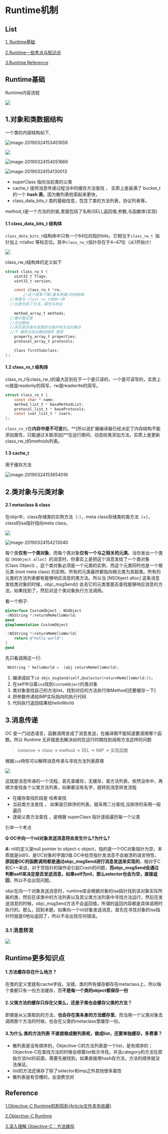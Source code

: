 # Runtime机制

## List

<a href="#Runtime Foundation">1. Runtime基础</a>

<a href="#Runtime Key Points">2.Runtime一些考点与知识点</a>

<a href="#Runtime Reference">3.Runtime Reference</a>



<a id="Runtime Foundation">

## Runtime基础

Runtime内容流程

![](http://sylarimage.oss-cn-shenzhen.aliyuncs.com/2019-03-19-022544.jpg)

## 1.对象和类数据结构

一个类的内部结构如下,

![image-20190324153451659](http://sylarimage.oss-cn-shenzhen.aliyuncs.com/2019-03-24-085229.jpg)



![](http://sylarimage.oss-cn-shenzhen.aliyuncs.com/2019-03-19-023218.jpg)



![image-20190324154051666](http://sylarimage.oss-cn-shenzhen.aliyuncs.com/2019-03-24-085240.jpg)

![image-20190324154130013](http://sylarimage.oss-cn-shenzhen.aliyuncs.com/2019-03-24-085336.jpg)



- superClass 指向当前类的父类
- cache_t 提供消息传递过程当中的缓存方法查找 ， 实质上是装满了 bucket_t 的一个 **hash 表**。因为散列表检索起来更快，
- class_data_bits_t 类的基础信息，包含了类的方法列表，协议列表等。



method_t是一个方法的封装,里面包括了名称(SEL),返回值,参数,与函数体(实现)



#### 1.1 class_data_bits_t 结构体

`class_data_bits_t`结构体中只有一个64位的指针bits，它相当于`class_rw_t `指针加上 rr/alloc 等标志位。其中`class_rw_t`指针存在于4~47位（从1开始计）

![](http://sylarimage.oss-cn-shenzhen.aliyuncs.com/2019-03-19-023930.png)

class_rw_t结构体的定义如下

```objective-c
struct class_rw_t {
    uint32_t flags;
    uint32_t version;

    const class_ro_t *ro;
		//这个是单个类(基本原类)的结构体
  //里面与 class_rw_t结构一样
  //也是包括了方法，属性与协议
  
    method_array_t methods;
  //重点看这里
  //方法数组.
  //其实是该类与该类的分类所有方法的集合
  //下 属性与协议数组相同 意思
    property_array_t properties;
    protocol_array_t protocols;

    Class firstSubclass;
}；
```



#### 1.2 class_ro_t 结构体

class_ro_t与class_rw_t的最大区别在于一个是只读的，一个是可读写的，实质上ro就是readonly的简写，rw是readwrite的简写。

```objective-c
struct class_ro_t {
    const char * name;
    method_list_t * baseMethodList;
    protocol_list_t * baseProtocols;
    const ivar_list_t * ivars;
};
```

`class_ro_t`在**内存中是不可变**的。**[所以说扩展编译器已经决定了内存结构不能添加属性，只能通过关联添加]**在运行期间，动态给类添加方法，实质上是更新class_rw_t的methods列表。



#### 1.3 cache_t

用于缓存方法

![image-20190324153654016](http://sylarimage.oss-cn-shenzhen.aliyuncs.com/2019-03-24-085245.jpg)



## 2.类对象与元类对象

#### 2.1 metaclass & class

在objc中，class存储类的实例方法（-），meta class存储类的类方法（+），class的isa指针指向meta class。

![](http://sylarimage.oss-cn-shenzhen.aliyuncs.com/2019-03-19-023919.jpg)



![image-20190324154213040](https://ws4.sinaimg.cn/large/006tKfTcgy1g1dxftgghzj30ad05gwf3.jpg)



每个类**仅有一个类对象**，而每个类对象**仅有一个与之相关的元类**。当你发出一个类似 `[NSObject alloc] `的消息时，你事实上是把这个消息发给了一个类对象 (Class Object) ，这个类对象必须是一个元类的实例，而这个元类同时也是一个根元类 (root meta class) 的实例。所有的元类最终都指向根元类为其超类。所有的元类的方法列表都有能够响应消息的类方法。所以当 [NSObject alloc] 这条消息发给类对象的时候，objc_msgSend() 会去它的元类里面去查找能够响应消息的方法，如果找到了，然后对这个类对象执行方法调用。

看一个例子:

```objective-c
@interface CustomObject : NSObject
-(NSString *)returnMeHelloWorld;
@end
@implementation CustomObject

-(NSString *)returnMeHelloWorld{
    return @"hello world";
}
@end
```

先只看调用这一行:

```objective-c
 NSString * helloWorld =  [obj returnMeHelloWorld];
```

1. 编译成如下`id objc_msgSend(self,@selector(returnMeHelloWorld:));`
2. 在self中沿着`isa`找到`CustomObject`的类对象
3. 类对象查找自己的方法list，找到对应的方法执行体Method[还要缓存一下]
4. 把参数传递给IMP实际指向的执行代码
5. 代码执行返回结果给helloWorld

## 3.消息传递

OC 是一门动态语言，函数调用变成了消息发送，在编译期不能知道要调用哪个函数。所以 Runtime 无非就是去解决如何在运行时期找到调用方法这样的问题

> instance -> class -> method -> SEL -> IMP -> 实现函数

根据`isa`特性可以解释消息传递与寻找方法列表原理

![](http://sylarimage.oss-cn-shenzhen.aliyuncs.com/2019-03-19-061439.jpg)



这就是消息传递的一个流程，首先查缓存，无缓存，查方法列表，依然没命中，再顺次查找各个父类方法列表，如果都没有名字，就转到消息转发流程

- 在缓存查找阶段是 哈希查找
- 当前类方法查找 ， 如果是已排序的列表，就采用二分查找,没排序的采用一般遍历
- 逐级父类方法查找 ，是根据 superClass 指针逐级遍历每一个父类



引申一个考点

**Q:OC中向一个nil对象发送消息将会发生什么?为什么?**

**A:** nil的定义是null pointer to object-c object，指的是一个OC对象指针为空，本质就是(id)0，是OC对象的字面0值.OC中给空指针发消息不会崩溃的语言特性，**原因是OC的函数调用都是通过objc_msgSend进行消息发送来实现的**，相对于C和C++来说，对于空指针的操作会引起Crash的问题，**而objc_msgSend会通过判断self来决定是否发送消息，如果self为nil，那么selector也会为空，直接返回**，所以不会出现问题。

objc在向一个对象发送消息时，runtime库会根据对象的isa指针找到该对象实际所属的类，然后在该类中的方法列表以及其父类方法列表中寻找方法运行，然后在发送消息的时候，objc_msgSend方法不会返回值，所谓的返回内容都是具体调用时执行的。那么，回到本题，如果向一个nil对象发送消息，首先在寻找对象的isa指针时就是0地址返回了，所以不会出现任何错误。



### 3.1 消息转发

![](http://sylarimage.oss-cn-shenzhen.aliyuncs.com/2019-03-19-061727.jpg)



<a id="Runtime Key Points">

## Runtime更多知识点

#### 1.方法缓存存在什么地方？

在类的定义里就有cache字段，没错，类的所有缓存都存在metaclass上，所以每个类都只有一份方法缓存，而**不是每一个类的object都保存一份**

#### 2.父类方法的缓存只存在父类么，还是子类也会缓存父类的方法？

即便是从父类取到的方法，**也会存在类本身的方法缓存里**。而当用一个父类对象去调用那个方法的时候，也会在父类的metaclass里缓存一份。

#### 3.为什么 类的方法列表 不直接做成散列表呢，做成list，还要单独缓存，多费事？

- 散列表是没有顺序的，Objective-C的方法列表是一个list，是有顺序的；Objective-C在查找方法的时候会顺着list依次寻找，并且category的方法在原始方法list的前面，需要先被找到，如果直接用hash存方法，方法的顺序就没法保证。
- list的方法还保存了除了selector和imp之外其他很多属性
- 散列表是有空槽的，会浪费空间



<a id="Runtime Reference">

## Reference

[1.Objective-C Runtime机制简析(Article文件夹有收藏)](https://www.jianshu.com/p/0a4e5b944d7d)

[2.Objective-C Runtime](http://yulingtianxia.com/blog/2014/11/05/objective-c-runtime/)

[3.深入理解 Objective-C：方法缓存](https://tech.meituan.com/2015/08/12/deep-understanding-object-c-of-method-caching.html)

